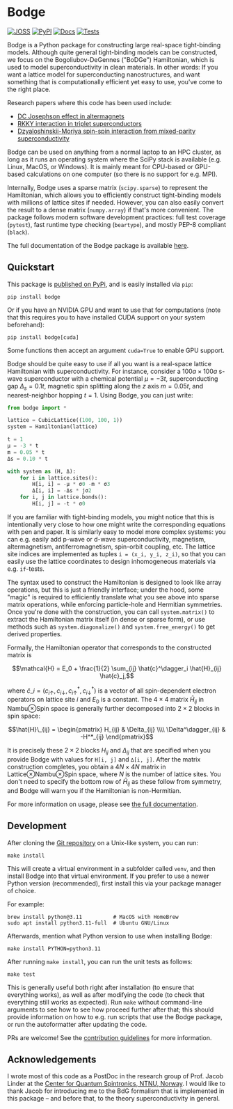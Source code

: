 # Bodge

[![JOSS](https://joss.theoj.org/papers/18b48f694511e8c02a6b56375855fd0c/status.svg)](https://joss.theoj.org/papers/18b48f694511e8c02a6b56375855fd0c)
[![PyPI](https://img.shields.io/pypi/v/bodge?logo=python&logoColor=white&label=PyPI)](https://pypi.org/project/bodge/)
[![Docs](https://img.shields.io/badge/Docs-tutorial-blue?logo=readme&logoColor=white)](https://jabirali.github.io/bodge/)
[![Tests](https://github.com/jabirali/bodge/actions/workflows/unit-tests.yml/badge.svg)](https://github.com/jabirali/bodge/actions/workflows/unit-tests.yml)

Bodge is a Python package for constructing large real-space tight-binding
models. Although quite general tight-binding models can be constructed, we focus
on the Bogoliubov-DeGennes ("BoDGe") Hamiltonian, which is used to model
superconductivity in clean materials. In other words: If you want a lattice
model for superconducting nanostructures, and want something that is
computationally efficient yet easy to use, you've come to the right place.

Research papers where this code has been used include:
- [DC Josephson effect in altermagnets][2]
- [RKKY interaction in triplet superconductors][3]
- [Dzyaloshinskii-Moriya spin-spin interaction from mixed-parity superconductivity][6]

Bodge can be used on anything from a normal laptop to an HPC cluster, as long as
it runs an operating system where the SciPy stack is available (e.g. Linux,
MacOS, or Windows). It is mainly meant for CPU-based or GPU-based calculations
on one computer (so there is no support for e.g. MPI).

Internally, Bodge uses a sparse matrix (`scipy.sparse`) to represent the Hamiltonian,
which allows you to efficiently construct tight-binding models with millions of
lattice sites if needed. However, you can also easily convert the result to a
dense matrix (`numpy.array`) if that's more convenient. The package follows
modern software development practices: full test coverage (`pytest`), fast
runtime type checking (`beartype`), and mostly PEP-8 compliant (`black`).

The full documentation of the Bodge package is available [here][0].

## Quickstart

This package is [published on PyPi][4], and is easily installed via `pip`:

    pip install bodge

Or if you have an NVIDIA GPU and want to use that for computations (note that
this requires you to have installed CUDA support on your system beforehand):

    pip install bodge[cuda]

Some functions then accept an argument `cuda=True` to enable GPU support.

Bodge should be quite easy to use if all you want is a real-space lattice
Hamiltonian with superconductivity. For instance, consider a $100a\times100a$
s-wave superconductor with a chemical potential $μ = -3t$, superconducting gap
$Δ_s = 0.1t$, magnetic spin splitting along the $z$ axis $m = 0.05t$, and
nearest-neighbor hopping $t = 1$. Using Bodge, you can just write:

```python
from bodge import *

lattice = CubicLattice((100, 100, 1))
system = Hamiltonian(lattice)

t = 1
μ = -3 * t
m = 0.05 * t
Δs = 0.10 * t

with system as (H, Δ):
    for i in lattice.sites():
        H[i, i] = -μ * σ0 -m * σ3
        Δ[i, i] = -Δs * jσ2
    for i, j in lattice.bonds():
        H[i, j] = -t * σ0
```

If you are familiar with tight-binding models, you might notice that this is
intentionally very close to how one might write the corresponding equations with
pen and paper. It is similarly easy to model more complex systems: you can
e.g. easily add p-wave or d-wave superconductivity, magnetism, altermagnetism,
antiferromagnetism, spin-orbit coupling, etc. The lattice site indices are
implemented as tuples `i = (x_i, y_i, z_i)`, so that you can easily use the
lattice coordinates to design inhomogeneous materials via e.g. `if`-tests.

The syntax used to construct the Hamiltonian is designed to look like array
operations, but this is just a friendly interface; under the hood, some "magic"
is required to efficiently translate what you see above into sparse matrix
operations, while enforcing particle-hole and Hermitian symmetries. Once you're
done with the construction, you can call `system.matrix()` to extract the
Hamiltonian matrix itself (in dense or sparse form), or use methods such as
`system.diagonalize()` and `system.free_energy()` to get derived properties.

Formally, the Hamiltonian operator that corresponds to the constructed matrix is

$$\mathcal{H} = E_0 + \frac{1}{2} \sum_{ij} \hat{c}^\dagger_i \hat{H}_{ij} \hat{c}_j,$$

where
$\hat{c}\_i = (c_{i\uparrow}, c_{i\downarrow}, c_{i\uparrow}^\dagger, c_{i\downarrow}^\dagger)$
is a vector of all spin-dependent electron operators on lattice site $i$ and
$E_0$ is a constant. The $4\times4$ matrix $\hat{H}_{ij}$ in Nambu⊗Spin space is
generally further decomposed into $2\times2$ blocks in spin space:

$$\hat{H}\_{ij} = \begin{pmatrix} H_{ij} & \Delta_{ij} \\\\ \Delta^\dagger_{ij} & -H^*_{ij} \end{pmatrix}$$

It is precisely these $2\times2$ blocks $H_{ij}$ and $\Delta_{ij}$ that are
specified when you provide Bodge with values for `H[i, j]` and `∆[i, j]`. After
the matrix construction completes, you obtain a $4N\times4N$ matrix in
Lattice⊗Nambu⊗Spin space, where $N$ is the number of lattice sites. You don't
need to specify the bottom row of $\hat{H}_{ij}$ as these follow from symmetry,
and Bodge will warn you if the Hamiltonian is non-Hermitian.

For more information on usage, please see [the full documentation][0].

## Development

After cloning the [Git repository][5] on a Unix-like system, you can run:

	make install

This will create a virtual environment in a subfolder called `venv`, and then
install Bodge into that virtual environment. If you prefer to use a newer Python
version (recommended), first install this via your package manager of choice.

For example:

	brew install python@3.11          # MacOS with HomeBrew
	sudo apt install python3.11-full  # Ubuntu GNU/Linux

Afterwards, mention what Python version to use when installing Bodge:

	make install PYTHON=python3.11

After running `make install`, you can run the unit tests as follows:

	make test

This is generally useful both right after installation (to ensure that
everything works), as well as after modifying the code (to check that
everything still works as expected). Run `make` without command-line
arguments to see how to see how proceed further after that; this
should provide information on how to e.g. run scripts that use the
Bodge package, or run the autoformatter after updating the code.

PRs are welcome! See the [contribution guidelines](CONTRIBUTING.md) for more information.

## Acknowledgements

I wrote most of this code as a PostDoc in the research group of Prof. Jacob
Linder at the [Center for Quantum Spintronics, NTNU, Norway][1]. I would like to
thank Jacob for introducing me to the BdG formalism that is implemented in this
package – and before that, to the theory superconductivity in general.

[0]: https://jabirali.github.io/bodge/
[1]: https://www.ntnu.edu/quspin
[2]: https://doi.org/10.1103/PhysRevLett.131.076003
[3]: https://doi.org/10.1103/PhysRevB.109.174506
[4]: https://pypi.org/project/bodge/
[5]: https://github.com/jabirali/bodge
[6]: https://doi.org/10.48550/arXiv.2407.07144
